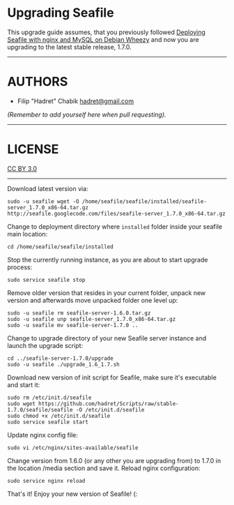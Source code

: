 Upgrading Seafile
=================

This upgrade guide assumes, that you previously followed [Deploying Seafile with nginx and MySQL on Debian Wheezy](https://github.com/hadret/Texts/blob/master/deploying_seafile_with_nginx_and_mysql_on_debian.md) and now you are upgrading to the latest stable release, 1.7.0.

* * *

AUTHORS
=======

* Filip "Hadret" Chabik <hadret@gmail.com>

_(Remember to add yourself here when pull requesting)._

* * *

LICENSE
=======

[CC BY 3.0](http://creativecommons.org/licenses/by/3.0/)

* * *

Download latest version via:

    sudo -u seafile wget -O /home/seafile/seafile/installed/seafile-server_1.7.0_x86-64.tar.gz http://seafile.googlecode.com/files/seafile-server_1.7.0_x86-64.tar.gz

Change to deployment directory where `installed` folder inside your seafile main location:

    cd /home/seafile/seafile/installed

Stop the currently running instance, as you are about to start upgrade process:

    sudo service seafile stop

Remove older version that resides in your current folder, unpack new version and afterwards move unpacked folder one level up:

    sudo -u seafile rm seafile-server-1.6.0.tar.gz
    sudo -u seafile unp seafile-server_1.7.0_x86-64.tar.gz
    sudo -u seafile mv seafile-server-1.7.0 ..

Change to upgrade directory of your new Seafile server instance and launch the upgrade script:

    cd ../seafile-server-1.7.0/upgrade
    sudo -u seafile ./upgrade_1.6_1.7.sh

Download new version of init script for Seafile, make sure it's executable and start it:

    sudo rm /etc/init.d/seafile
    sudo wget https://github.com/hadret/Scripts/raw/stable-1.7.0/seafile/seafile -O /etc/init.d/seafile
    sudo chmod +x /etc/init.d/seafile
    sudo service seafile start

Update nginx config file:

    sudo vi /etc/nginx/sites-available/seafile

Change version from 1.6.0 (or any other you are upgrading from) to 1.7.0 in the location /media section and save it.
Reload nginx configuration:

    sudo service nginx reload

That's it! Enjoy your new version of Seafile! (:
